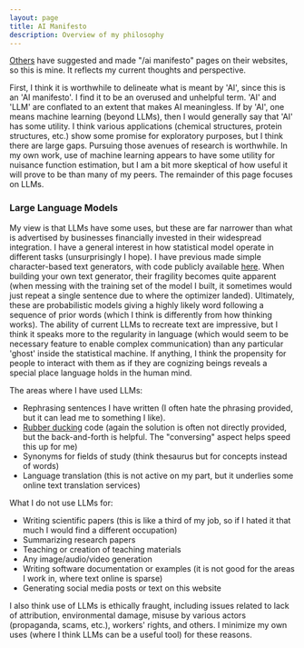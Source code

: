 ```yaml
---
layout: page
title: AI Manifesto
description: Overview of my philosophy
---
```



[Others](https://www.bydamo.la/p/ai-manifesto) have suggested and made "/ai manifesto" pages on their websites, so this
is mine. It reflects my current thoughts and perspective.

First, I think it is worthwhile to delineate what is meant by 'AI', since this is an 'AI manifesto'. I find it to be an 
overused and unhelpful term. 'AI' and 'LLM' are conflated to an extent that makes AI meaningless. If by 'AI', one means 
machine learning (beyond LLMs), then I would generally say that 'AI' has some utility. I think various applications 
(chemical structures, protein structures, etc.) show some promise for exploratory purposes, but I think there are large 
gaps. Pursuing those avenues of research is worthwhile. In my own work, use of machine learning appears to have some 
utility for nuisance function estimation, but I am a bit more skeptical of how useful it will prove to be than many of 
my peers. The remainder of this page focuses on LLMs.

### Large Language Models

My view is that LLMs have some uses, but these are far narrower than what is advertised by businesses financially 
invested in their widespread integration. I have a general interest in how statistical model operate in different tasks 
(unsurprisingly I hope). I have previous made simple character-based text generators, with code publicly available 
[here](https://github.com/pzivich/RNN-Abstract-Generator). When building your own text generator, their fragility 
becomes quite apparent (when messing with the training set of the model I built, it sometimes would just repeat a single 
sentence due to where the optimizer landed). Ultimately, these are probabilistic models giving a highly likely word 
following a sequence of prior words (which I think is differently from how thinking works). The ability of current LLMs 
to recreate text are impressive, but I think it speaks more to the regularity in language (which would seem to be 
necessary feature to enable complex communication) than any particular 'ghost' inside the statistical machine. If 
anything, I think the propensity for people to interact with them as if they are cognizing beings reveals a special 
place language holds in the human mind. 

The areas where I have used LLMs:
- Rephrasing sentences I have written (I often hate the phrasing provided, but it can lead me to something I like).
- [Rubber ducking](https://en.wikipedia.org/wiki/Rubber_duck_debugging) code (again the solution is often not 
  directly provided, but the back-and-forth is helpful. The "conversing" aspect helps speed this up for me)
- Synonyms for fields of study (think thesaurus but for concepts instead of words)
- Language translation (this is not active on my part, but it underlies some online text translation services)

What I do not use LLMs for:
- Writing scientific papers (this is like a third of my job, so if I hated it that much I would find a different occupation)
- Summarizing research papers
- Teaching or creation of teaching materials
- Any image/audio/video generation
- Writing software documentation or examples (it is not good for the areas I work in, where text online is sparse)
- Generating social media posts or text on this website

I also think use of LLMs is ethically fraught, including issues related to lack of attribution, environmental damage,
misuse by various actors (propaganda, scams, etc.), workers' rights, and others. I minimize my own uses (where I think 
LLMs can be a useful tool) for these reasons.
